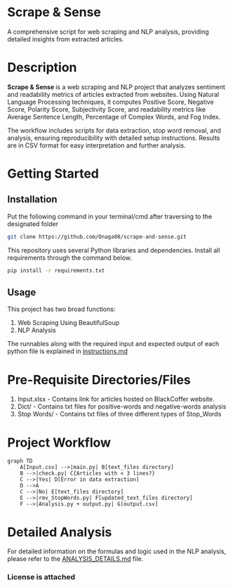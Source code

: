 # Scrape & Sense
A comprehensive script for web scraping and NLP analysis, providing detailed insights from extracted articles. 

# Description
<p><b>Scrape & Sense </b> is a web scraping and NLP project that analyzes sentiment and readability metrics of articles extracted from websites. Using Natural Language Processing techniques, it computes Positive Score, Negative Score, Polarity Score, Subjectivity Score, and readability metrics like Average Sentence Length, Percentage of Complex Words, and Fog Index. </p>

<p>
The workflow includes scripts for data extraction, stop word removal, and analysis, ensuring reproducibility with detailed setup instructions. Results are in CSV format for easy interpretation and further analysis.
</p>

# Getting Started

## Installation

Put the following command in your terminal/cmd after traversing to the designated folder

```bash
git clone https://github.com/Onaga08/scrape-and-sense.git
```
This repository uses several Python libraries and dependencies. Install all requirements through the command below.

```bash
pip install -r requirements.txt
```

## Usage

This project has two broad functions: 
1. Web Scraping Using BeautifulSoup
2. NLP Analysis

The runnables along with the required input and expected output of each python file is explained in [instructions.md](instructions.md)

# Pre-Requisite Directories/Files
1. Input.xlsx - Contains link for articles hosted on BlackCoffer website.
2. Dict/ - Contains txt files for positive-words and negative-words analysis
3. Stop Words/ - Contains txt files of three different types of Stop_Words

# Project Workflow

```mermaid
graph TD
    A[Input.csv] -->|main.py| B[text_files directory]
    B -->|check.py| C{Articles with < 3 lines?}
    C -->|Yes| D[Error in data extraction]
    D -->A
    C -->|No| E[text_files directory]
    E -->|rmv_StopWords.py| F[updated_text_files directory]
    F -->|Analysis.py + output.py| G[output.csv]
```

# Detailed Analysis

For detailed information on the formulas and logic used in the NLP analysis, please refer to the [ANALYSIS_DETAILS.md](Analysis_Details.md) file.


### License is attached